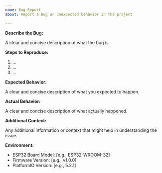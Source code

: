 ```yaml
---
name: Bug Report
about: Report a bug or unexpected behavior in the project

---
```


**Describe the Bug:**

A clear and concise description of what the bug is.

**Steps to Reproduce:**

1. ...
2. ...
3. ...

**Expected Behavior:**

A clear and concise description of what you expected to happen.

**Actual Behavior:**

A clear and concise description of what actually happened.

**Additional Context:**

Any additional information or context that might help in understanding the issue.

**Environment:**

- ESP32 Board Model: [e.g., ESP32-WROOM-32]
- Firmware Version: [e.g., v1.0.0]
- PlatformIO Version: [e.g., 5.2.1]